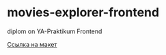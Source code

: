# movies-explorer-frontend
diplom on YA-Praktikum Frontend

[Ссылка на макет](https://disk.yandex.ru/d/2qTLsdU_A5uyEQ)
